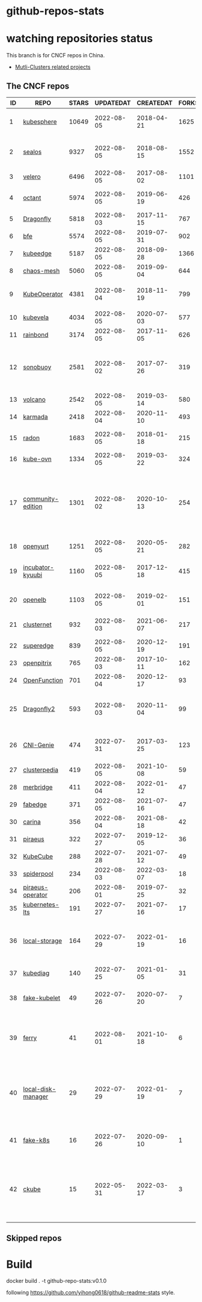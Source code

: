 # github-repos-stats

# watching repositories status

This branch is for CNCF repos in China.
- [Mutli-Clusters related projects](https://github.com/pacoxu/github-repos-stats/tree/multi-clusters)


<!--START_SECTION:github_repos-->
## The CNCF repos
| ID |                                   REPO                                   | STARS | UPDATEDAT  | CREATEDAT  | FORKSCOUNT |                                                                                                                                                                         DESCRIPTIONS                                                                                                                                                                          |
|----|--------------------------------------------------------------------------|-------|------------|------------|------------|---------------------------------------------------------------------------------------------------------------------------------------------------------------------------------------------------------------------------------------------------------------------------------------------------------------------------------------------------------------|
|  1 | [kubesphere](https://github.com/kubesphere/kubesphere)                   | 10649 | 2022-08-05 | 2018-04-21 |       1625 | The container platform tailored for Kubernetes multi-cloud, datacenter, and edge management ⎈ 🖥 ☁️                                                                                                                                                                                                                                                            |
|  2 | [sealos](https://github.com/labring/sealos)                              |  9327 | 2022-08-05 | 2018-08-15 |       1552 | sealos is a kubernetes distribution. You can use sealos to easily build a public or a private cloud. It is simple, flexible and powerful!                                                                                                                                                                                                                     |
|  3 | [velero](https://github.com/vmware-tanzu/velero)                         |  6496 | 2022-08-05 | 2017-08-02 |       1101 | Backup and migrate Kubernetes applications and their persistent volumes                                                                                                                                                                                                                                                                                       |
|  4 | [octant](https://github.com/vmware-tanzu/octant)                         |  5974 | 2022-08-05 | 2019-06-19 |        426 | Highly extensible platform for developers to better understand the complexity of Kubernetes clusters.                                                                                                                                                                                                                                                         |
|  5 | [Dragonfly](https://github.com/dragonflyoss/Dragonfly)                   |  5818 | 2022-08-03 | 2017-11-15 |        767 | Dragonfly is an intelligent P2P based image and file distribution system.                                                                                                                                                                                                                                                                                     |
|  6 | [bfe](https://github.com/bfenetworks/bfe)                                |  5574 | 2022-08-05 | 2019-07-31 |        902 | A modern layer 7 load balancer from baidu                                                                                                                                                                                                                                                                                                                     |
|  7 | [kubeedge](https://github.com/kubeedge/kubeedge)                         |  5187 | 2022-08-05 | 2018-09-28 |       1366 | Kubernetes Native Edge Computing Framework (project under CNCF)                                                                                                                                                                                                                                                                                               |
|  8 | [chaos-mesh](https://github.com/chaos-mesh/chaos-mesh)                   |  5060 | 2022-08-05 | 2019-09-04 |        644 | A Chaos Engineering Platform for Kubernetes.                                                                                                                                                                                                                                                                                                                  |
|  9 | [KubeOperator](https://github.com/KubeOperator/KubeOperator)             |  4381 | 2022-08-04 | 2018-11-19 |        799 | KubeOperator 是一个开源的轻量级 Kubernetes 发行版，专注于帮助企业规划、部署和运营生产级别的 K8s 集群。                                                                                                                                                                                                                                                        |
| 10 | [kubevela](https://github.com/kubevela/kubevela)                         |  4034 | 2022-08-05 | 2020-07-03 |        577 | The Modern Application Platform.                                                                                                                                                                                                                                                                                                                              |
| 11 | [rainbond](https://github.com/goodrain/rainbond)                         |  3174 | 2022-08-05 | 2017-11-05 |        626 | Cloud native multi cloud application management platform | 云原生多云应用管理平台                                                                                                                                                                                                                                                                             |
| 12 | [sonobuoy](https://github.com/vmware-tanzu/sonobuoy)                     |  2581 | 2022-08-02 | 2017-07-26 |        319 | Sonobuoy is a diagnostic tool that makes it easier to understand the state of a Kubernetes cluster by running a set of Kubernetes conformance tests and other plugins in an accessible and non-destructive manner.                                                                                                                                            |
| 13 | [volcano](https://github.com/volcano-sh/volcano)                         |  2542 | 2022-08-05 | 2019-03-14 |        580 | A Cloud Native Batch System (Project under CNCF)                                                                                                                                                                                                                                                                                                              |
| 14 | [karmada](https://github.com/karmada-io/karmada)                         |  2418 | 2022-08-04 | 2020-11-10 |        493 | Open, Multi-Cloud, Multi-Cluster Kubernetes Orchestration                                                                                                                                                                                                                                                                                                     |
| 15 | [radon](https://github.com/radondb/radon)                                |  1683 | 2022-08-05 | 2018-01-18 |        215 | RadonDB is an open source, cloud-native MySQL database for building global, scalable cloud services                                                                                                                                                                                                                                                           |
| 16 | [kube-ovn](https://github.com/kubeovn/kube-ovn)                          |  1334 | 2022-08-05 | 2019-03-22 |        324 | A Bridge between SDN and Cloud Native (Project under CNCF)                                                                                                                                                                                                                                                                                                    |
| 17 | [community-edition](https://github.com/vmware-tanzu/community-edition)   |  1301 | 2022-08-02 | 2020-10-13 |        254 | VMware Tanzu Community Edition is a full-featured, easy to manage Kubernetes platform for learners and users on your local workstation or your favorite cloud. Tanzu Community Edition enables the creation of application platforms: infrastructure, tooling, and services providing location to run applications and enable positive developer experiences. |
| 18 | [openyurt](https://github.com/openyurtio/openyurt)                       |  1251 | 2022-08-05 | 2020-05-21 |        282 | OpenYurt - Extending your native Kubernetes to edge(project under CNCF)                                                                                                                                                                                                                                                                                       |
| 19 | [incubator-kyuubi](https://github.com/apache/incubator-kyuubi)           |  1160 | 2022-08-05 | 2017-12-18 |        415 | Apache Kyuubi is a distributed multi-tenant JDBC server for large-scale data processing and analytics, built on top of Apache Spark                                                                                                                                                                                                                           |
| 20 | [openelb](https://github.com/openelb/openelb)                            |  1103 | 2022-08-05 | 2019-02-01 |        151 | Load Balancer Implementation for Kubernetes in Bare-Metal, Edge, and Virtualization                                                                                                                                                                                                                                                                           |
| 21 | [clusternet](https://github.com/clusternet/clusternet)                   |   932 | 2022-08-03 | 2021-06-07 |        217 | Managing your Kubernetes clusters (including public, private, edge, etc) as easily as visiting the Internet ⎈                                                                                                                                                                                                                                                 |
| 22 | [superedge](https://github.com/superedge/superedge)                      |   839 | 2022-08-05 | 2020-12-19 |        191 | An edge-native container management system for edge computing                                                                                                                                                                                                                                                                                                 |
| 23 | [openpitrix](https://github.com/openpitrix/openpitrix)                   |   765 | 2022-08-03 | 2017-10-11 |        162 | Application Management Platform on Multi-Cloud Environment                                                                                                                                                                                                                                                                                                    |
| 24 | [OpenFunction](https://github.com/OpenFunction/OpenFunction)             |   701 | 2022-08-04 | 2020-12-17 |         93 | Cloud Native Function-as-a-Service Platform (CNCF Sandbox Project)                                                                                                                                                                                                                                                                                            |
| 25 | [Dragonfly2](https://github.com/dragonflyoss/Dragonfly2)                 |   593 | 2022-08-03 | 2020-11-04 |         99 | Dragonfly is an intelligent P2P based image and file distribution system, it also provides a variety of enterprise-level (efficiency, stability, safety, low-cost) product features.                                                                                                                                                                          |
| 26 | [CNI-Genie](https://github.com/cni-genie/CNI-Genie)                      |   474 | 2022-07-31 | 2017-03-25 |        123 | CNI-Genie for choosing pod network of your choice during deployment time. Supported pod networks - Calico, Flannel, Romana, Weave                                                                                                                                                                                                                             |
| 27 | [clusterpedia](https://github.com/clusterpedia-io/clusterpedia)          |   419 | 2022-08-05 | 2021-10-08 |         59 | The Encyclopedia of Kubernetes clusters                                                                                                                                                                                                                                                                                                                       |
| 28 | [merbridge](https://github.com/merbridge/merbridge)                      |   411 | 2022-08-04 | 2022-01-12 |         47 | Use eBPF to speed up your Service Mesh like crossing an Einstein-Rosen Bridge.                                                                                                                                                                                                                                                                                |
| 29 | [fabedge](https://github.com/FabEdge/fabedge)                            |   371 | 2022-08-05 | 2021-07-16 |         47 | Secure Edge Networking Solution Based On Kubernetes                                                                                                                                                                                                                                                                                                           |
| 30 | [carina](https://github.com/carina-io/carina)                            |   356 | 2022-08-04 | 2021-08-18 |         42 | Carina: an high performance and ops-free local storage for kubernetes                                                                                                                                                                                                                                                                                         |
| 31 | [piraeus](https://github.com/piraeusdatastore/piraeus)                   |   322 | 2022-07-27 | 2019-12-05 |         36 | High Available Datastore for Kubernetes                                                                                                                                                                                                                                                                                                                       |
| 32 | [KubeCube](https://github.com/kubecube-io/KubeCube)                      |   288 | 2022-07-28 | 2021-07-12 |         49 | KubeCube is an open source enterprise-level container platform                                                                                                                                                                                                                                                                                                |
| 33 | [spiderpool](https://github.com/spidernet-io/spiderpool)                 |   234 | 2022-08-03 | 2022-03-07 |         18 | kubernetes ipam                                                                                                                                                                                                                                                                                                                                               |
| 34 | [piraeus-operator](https://github.com/piraeusdatastore/piraeus-operator) |   206 | 2022-08-01 | 2019-07-25 |         32 | The Piraeus Operator manages LINSTOR clusters in Kubernetes.                                                                                                                                                                                                                                                                                                  |
| 35 | [kubernetes-lts](https://github.com/klts-io/kubernetes-lts)              |   191 | 2022-07-27 | 2021-07-16 |         17 | Kubernetes LTS(long term support)                                                                                                                                                                                                                                                                                                                             |
| 36 | [local-storage](https://github.com/hwameistor/local-storage)             |   164 | 2022-07-29 | 2022-01-19 |         16 | [DEPRECATED] The code has been move to https://github.com/hwameistor/hwameistor.  Local Storage is one of HwameiStor components. It will provision the local LVM volume.                                                                                                                                                                                      |
| 37 | [kubediag](https://github.com/kubediag/kubediag)                         |   140 | 2022-07-25 | 2021-01-05 |         31 | Problem diagnosis and operation orchestration for Kubernetes                                                                                                                                                                                                                                                                                                  |
| 38 | [fake-kubelet](https://github.com/wzshiming/fake-kubelet)                |    49 | 2022-07-26 | 2020-07-20 |          7 | This is a fake kubelet. that can simulate any number of nodes and maintain pods on those nodes. It is useful for test control plane.                                                                                                                                                                                                                          |
| 39 | [ferry](https://github.com/ferryproxy/ferry)                             |    41 | 2022-08-01 | 2021-10-18 |          6 | Ferry is a Kubernetes multi-cluster communication component that eliminates communication differences between clusters as if they were in a single cluster, regardless of the network environment those clusters are in.                                                                                                                                      |
| 40 | [local-disk-manager](https://github.com/hwameistor/local-disk-manager)   |    29 | 2022-07-29 | 2022-01-19 |          7 | [DEPRECATED] The code has been move to https://github.com/hwameistor/hwameistor . Local Disk Manager is one of HwameiStor components. It will manage all the local disks of the HwameiStor nodes, including provision local Disk volume, and disk health management.                                                                                          |
| 41 | [fake-k8s](https://github.com/wzshiming/fake-k8s)                        |    16 | 2022-07-26 | 2020-09-10 |          1 | fake-k8s is a tool for running Fake Kubernetes clusters, It can be used as an alternative to Kind in some scenarios where you don’t need to actually run the Pod                                                                                                                                                                                              |
| 42 | [ckube](https://github.com/DaoCloud/ckube)                               |    15 | 2022-05-31 | 2022-03-17 |          3 | Kubernetes APIServer 高性能代理组件，代理 APIServer 的 List 请求，其它类型的请求会直接反向代理到原生 APIServer。 CKube 还额外支持了分页、搜索和索引等功能。 并且，CKube 100% 兼容原生 kubectl 和 kube client sdk，只需要简单的配置即可实现全局替换。                                                                                                          |



## Skipped repos
<!--END_SECTION:github_repos-->

# Build

docker build . -t github-repo-stats:v0.1.0

following https://github.com/yihong0618/github-readme-stats style.
